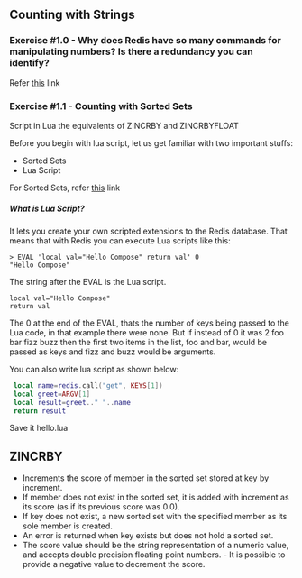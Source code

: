 ## Counting with Strings

### Exercise #1.0 - Why does Redis have so many commands for manipulating numbers? Is there a redundancy you can identify?


Refer [this](https://github.com/ajeetraina/redis/blob/master/3/counting/concept/README.md) link

### Exercise #1.1 - Counting with Sorted Sets

Script in Lua the equivalents of ZINCRBY and ZINCRBYFLOAT


Before you begin with lua script, let us get familiar with two important stuffs:

- Sorted Sets
- Lua Script

For Sorted Sets, refer [this](https://github.com/ajeetraina/redis/blob/master/3/counting/sorted-sets/README.md) link
  




##### What is Lua Script?

It lets you create your own scripted extensions to the Redis database. That means that with Redis you can execute Lua scripts like this:

```
> EVAL 'local val="Hello Compose" return val' 0
"Hello Compose"
```

The string after the EVAL is the Lua script.

```
local val="Hello Compose"  
return val 
```

The 0 at the end of the EVAL, thats the number of keys being passed to the Lua code, in that example there were none.
But if instead of 0 it was 2 foo bar fizz buzz then the first two items in the list, foo and bar, would be passed as keys and fizz and buzz would be arguments.

You can also write lua script as shown below:


```lua
 local name=redis.call("get", KEYS[1])
 local greet=ARGV[1]
 local result=greet.." "..name
 return result
```

Save it hello.lua 






## ZINCRBY

- Increments the score of member in the sorted set stored at key by increment. 
- If member does not exist in the sorted set, it is added with increment as its score (as if its previous score was 0.0). 
- If key does not exist, a new sorted set with the specified member as its sole member is created.
- An error is returned when key exists but does not hold a sorted set.
- The score value should be the string representation of a numeric value, and accepts double precision floating point numbers. - It is possible to provide a negative value to decrement the score.
